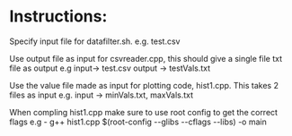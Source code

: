 # Instructions:

Specify input file for datafilter.sh.
 e.g. test.csv

Use output file as input for csvreader.cpp, this should give a single file txt file as output
 e.g input-> test.csv
     output -> testVals.txt

Use the value file made as input for plotting code, hist1.cpp. This takes 2 files as input
 e.g. input -> minVals.txt, maxVals.txt

When compling hist1.cpp make sure to use root config to get the correct flags
 e.g - g++ hist1.cpp $(root-config --glibs --cflags --libs) -o main 

